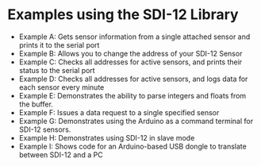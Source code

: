 # Examples using the SDI-12 Library

- Example A: Gets sensor information from a single attached sensor and prints it to the serial port
- Example B: Allows you to change the address of your SDI-12 Sensor
- Example C: Checks all addresses for active sensors, and prints their status to the serial port
- Example D: Checks all addresses for active sensors, and logs data for each sensor every minute
- Example E: Demonstrates the ability to parse integers and floats from the buffer.
- Example F: Issues a data request to a single specified sensor
- Example G: Demonstrates using the Arduino as a command terminal for SDI-12 sensors.
- Example H: Demonstrates using SDI-12 in slave mode
- Example I: Shows code for an Arduino-based USB dongle to translate between SDI-12 and a PC
